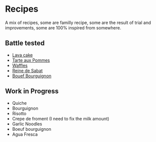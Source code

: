 # Recipes

A mix of recipes, some are familly recipe, some are the result of trial and improvements, some are 100% inspired from somewhere.

## Battle tested
- [Lava cake](https://github.com/3on/recipes/blob/master/lava-cakes.md)
- [Tarte aux Pommes](https://github.com/3on/recipes/blob/master/tarte-aux-pommes.md)
- [Waffles](https://github.com/3on/recipes/blob/master/waffles.md)
- [Reine de Sabat](https://github.com/3on/recipes/blob/master/reine-de-saba.md)
- [Bouef Bourguignon](https://github.com/3on/recipes/blob/master/boeuf-bourguignon.md)

## Work in Progress
- Quiche
- Bourguignon
- Risotto
- Crepe de froment (I need to fix the milk amount)
- Garlic Noodles
- Boeuf bourguignon
- Agua Fresca
